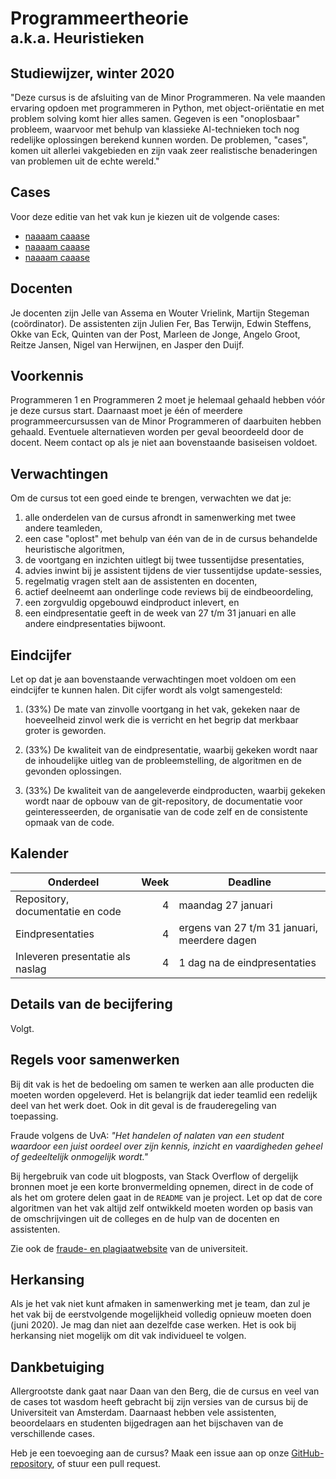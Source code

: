 # Programmeertheorie<br><small>a.k.a. Heuristieken</small>

## Studiewijzer, winter 2020

"Deze cursus is de afsluiting van de Minor Programmeren. Na vele maanden ervaring opdoen met programmeren in Python, met object-oriëntatie en met problem solving komt hier alles samen. Gegeven is een "onoplosbaar" probleem, waarvoor met behulp van klassieke AI-technieken toch nog redelijke oplossingen berekend kunnen worden. De problemen, "cases", komen uit allerlei vakgebieden en zijn vaak zeer realistische benaderingen van problemen uit de echte wereld."


## Cases

Voor deze editie van het vak kun je kiezen uit de volgende cases:

- [naaaam caaase](/cases/naaaam)
- [naaaam caaase](/cases/naaaam)
- [naaaam caaase](/cases/naaaam)


## Docenten

Je docenten zijn Jelle van Assema en Wouter Vrielink, Martijn Stegeman (coördinator). De assistenten zijn Julien Fer, Bas Terwijn, Edwin Steffens, Okke van Eck, Quinten van der Post, Marleen de Jonge, Angelo Groot, Reitze Jansen, Nigel van Herwijnen, en Jasper den Duijf.


## Voorkennis

Programmeren 1 en Programmeren 2 moet je helemaal gehaald hebben vóór je deze cursus start. Daarnaast moet je één of meerdere programmeercursussen van de Minor Programmeren of daarbuiten hebben gehaald. Eventuele alternatieven worden per geval beoordeeld door de docent. Neem contact op als je niet aan bovenstaande basiseisen voldoet.


## Verwachtingen

Om de cursus tot een goed einde te brengen, verwachten we dat je:

1. alle onderdelen van de cursus afrondt in samenwerking met twee andere teamleden,
1. een case "oplost" met behulp van één van de in de cursus behandelde heuristische algoritmen,
1. de voortgang en inzichten uitlegt bij twee tussentijdse presentaties,
1. advies inwint bij je assistent tijdens de vier tussentijdse update-sessies,
1. regelmatig vragen stelt aan de assistenten en docenten,
1. actief deelneemt aan onderlinge code reviews bij de eindbeoordeling,
1. een zorgvuldig opgebouwd eindproduct inlevert, en
1. een eindpresentatie geeft in de week van 27 t/m 31 januari en alle andere eindpresentaties bijwoont.


## Eindcijfer

Let op dat je aan bovenstaande verwachtingen moet voldoen om een eindcijfer te kunnen halen. Dit cijfer wordt als volgt samengesteld:

1. (33%) De mate van zinvolle voortgang in het vak, gekeken naar de hoeveelheid zinvol werk die is verricht en het begrip dat merkbaar groter is geworden.

1. (33%) De kwaliteit van de eindpresentatie, waarbij gekeken wordt naar de inhoudelijke uitleg van de probleemstelling, de algoritmen en de gevonden oplossingen.

1. (33%) De kwaliteit van de aangeleverde eindproducten, waarbij gekeken wordt naar de opbouw van de git-repository, de documentatie voor geinteresseerden, de organisatie van de code zelf en de consistente opmaak van de code.


## Kalender

| Onderdeel                        | Week | Deadline                                     |  
| -------------------------------- | ---: | -------------------------------------------- |  
| Repository, documentatie en code |    4 | maandag 27 januari                           |  
| Eindpresentaties                 |    4 | ergens van 27 t/m 31 januari, meerdere dagen |  
| Inleveren presentatie als naslag |    4 | 1 dag na de eindpresentaties                 |  


## Details van de becijfering

Volgt.


## Regels voor samenwerken

Bij dit vak is het de bedoeling om samen te werken aan alle producten die moeten worden opgeleverd. Het is belangrijk dat ieder teamlid een redelijk deel van het werk doet. Ook in dit geval is de frauderegeling van toepassing.

Fraude volgens de UvA: *"Het handelen of nalaten van een student waardoor een juist oordeel over zijn kennis, inzicht en vaardigheden geheel of gedeeltelijk onmogelijk wordt."*

Bij hergebruik van code uit blogposts, van Stack Overflow of dergelijk bronnen moet je een korte bronvermelding opnemen, direct in de code of als het om grotere delen gaat in de `README` van je project. Let op dat de core algoritmen van het vak altijd zelf ontwikkeld moeten worden op basis van de omschrijvingen uit de colleges en de hulp van de docenten en assistenten.

Zie ook de [fraude- en plagiaatwebsite](http://www.uva.nl/plagiaat) van de universiteit.


## Herkansing

Als je het vak niet kunt afmaken in samenwerking met je team, dan zul je het vak bij de eerstvolgende mogelijkheid volledig opnieuw moeten doen (juni 2020). Je mag dan niet aan dezelfde case werken. Het is ook bij herkansing niet mogelijk om dit vak individueel te volgen.


## Dankbetuiging

Allergrootste dank gaat naar Daan van den Berg, die de cursus en veel van de cases tot wasdom heeft gebracht bij zijn versies van de cursus bij de Universiteit van Amsterdam. Daarnaast hebben vele assistenten, beoordelaars en studenten bijgedragen aan het bijschaven van de verschillende cases.

Heb je een toevoeging aan de cursus? Maak een issue aan op onze [GitHub-repository](https://github.com/minprog/heuristieken), of stuur een pull request.
